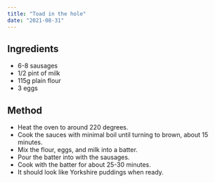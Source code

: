 ```yaml
---
title: "Toad in the hole"
date: "2021-08-31"
---
```


## Ingredients

- 6-8 sausages
- 1/2 pint of milk
- 115g plain flour
- 3 eggs

## Method

- Heat the oven to around 220 degrees.
- Cook the sauces with minimal boil until turning to brown, about 15 minutes.
- Mix the flour, eggs, and milk into a batter.
- Pour the batter into with the sausages.
- Cook with the batter for about 25-30 minutes.
- It should look like Yorkshire puddings when ready.

